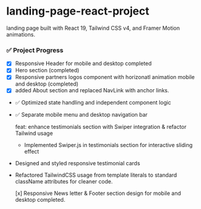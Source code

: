 # landing-page-react-project

landing page built with React 19, Tailwind CSS v4, and Framer Motion animations.

### ✅ Project Progress

- [x] Responsive Header for mobile and desktop completed
- [x] Hero section (completed)
- [x] Responsive partners logos component with horizonatl animation mobile and desktop (completed)
- [x] added About section and replaced NavLink with anchor links.
- ✅ Optimized state handling and independent component logic
- ✅ Separate mobile menu and desktop navigation bar

  feat: enhance testimonials section with Swiper integration & refactor Tailwind usage

  - Implemented Swiper.js in testimonials section for interactive sliding effect

- Designed and styled responsive testimonial cards
- Refactored TailwindCSS usage from template literals to standard className attributes for cleaner code.

  [x] Responsive News letter & Footer section design for mobile and desktop completed.
